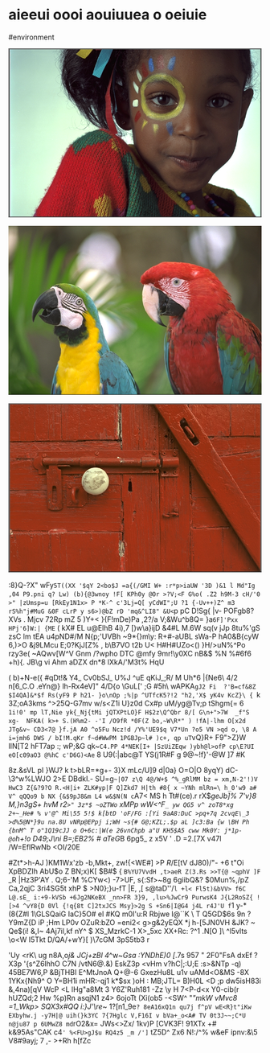 # aieeui oooi aouiuuea o oeiuie

<wd-tags>#environment</wd-tags>

![](img/kodim15.png)

![](img/kodim23.png)

![](img/kodim02.png)

:8}Q-?X" wFy`5T((XX '$qY 2<bo$J =a{(/GMI W+ :r*p>iaUW '3D )&1 l Md"Ig ,04 P9.pni q? Lw) (b){@3wnoy !F[ KPh0y @Or >?V;<F G%o( .Z2 h9M-3 cH/'0 >" |zUmsp=u [RkEy1N1x> P *K-^ c'3Lj=Q[ yCdWI";U ?1 {-Uv++)Z^ m3 rS%h"j#MuG &0F cLrP y s6>)@bZ rD 'mq&^LI8" &U<`p pC D!Sg{ |v- POFgb8?XVs . Mjcv 72Rp mZ 5 )Y+< }{F!mDe)Pa ,2?/a V;&Wu^b8Q= }a`6F]'Pxx HPj'6]W:| {ME` ( kX# EL u@ElhB 4i),7 [)w\a}ijD &4#L M.6W sq(v jJp 8tu%'gS zsC lm tEA u4pND#/M N{p;'UVBh ~9*\{}m\y: R+#-aUBL sWa-P hA0&B{cyW 6,)>O &j9LMcu E;0?KjJ[Z% , b\B7VO t2b U< H#H#UZo<() }H/>uN%^Po rzy3e( ~AQwv[W^V Gnm /?wpho DTC @mfy 9mr!\y0XC nB&$ %N %#6f6 +h){. JB\g vi Ahm aDZX  dn*8 lXkA/'M3t% HqU

( b)\+N-e({ #qDt!& Y4_ Cv0bSJ_ U\%J ^uE qKiJ_;R/ M Uh*6 |{Ne6\ 4/2 n[6_C.O .eYn@} lh-Rx4eV]" 4/D{o \GuL[' ;G #5h\ wAPKA`gJ2 Fi  ?'B=cf&8Z $I4QA]&*$f Rs(yF9 P h21- }o\nOp ;%|p ^UTfcK5?!2 "h2,'X$ yK4v KcZ}\ { `k 3Z;oA3kms ^>25Q-G7mv w/s<Z1i U}z0d Cx#p uM/yg@Tv;p tShgm{= 6` 1i!0' mp lT,Nie yk{_Nj{tMi jQTXPtLO}F H$2z\Q^Qbr 8/[ G\n+">7W  _f"S xg-  NFKA( k>+ S.(H%m2- -'I /O9fR *0F(Z bo,~W\R*" ) !fA|-lhm O[x2d JTg&v~ CD3<7@ }f.jA A0 ^o5Fu Ncz!d /Y%'UE9$q V7*Un ?o5 VN >qd o, \8 A i=jmh6 DWS / bI!M.qKr f~d#WwPM 1PGBJp~l# )c+, qp uT`vQ}R+ F9">Z}W lIN[T2 hFT7ap :; wP;&G qk~`C4.PP 4*NEK[I+ |SzUiZEqw )ybh@l>ofP cp\E?UI eO[c09aO3 @%hC c'D6G)<Ae` 8 U9(:|abc@T YS(j1R#F g 9@~!f}'-@W ]7 #K

8z.&sVL pI }WJ? k t>bLR=*g+- 3}X mLc/U]9 d|0a\} O=O|O 8yqY) dC- \3^w%LWJO 2>E DBdkI.- SU=g`~|07 z\Q 4@/W+$ ^%_gRlMM bz = xm,N-2'!)V HwC3 Z{&?9?O R.<H|i+ ZLK#yp|F Q]Zkd7 H|th #8{ x ~YNh mlRn=\ h_0'w9 a# V^ qQQo9 b NX {&$9pJ8&m L4 w&$N(N c`A7< MS h Tt#(ce).r rX$*geJb]% 7'v}8 M,}n3gS+ hvM r2`>" 3z*$ ~oZTWo` xMPp wW<^F`_ yw QG5 v^ zoT8*xg 2+~_He# % v'@^ Mi\55 5!$ k[btD 'oF/FG :[Yi 9aA8:DuC >pq+7q 2cvqE\_3 >d%5@N*}9u na.8U vNRp@EPpj i;WH ~s{# G@;KZL;.$p aL ]c3:Ba {w \BH Ph {bnM^ T o"1Q19cJJ o O+6c:|W(e 26vnChpb a"U KH5$A5 cww Mk0Y: j*1p- @o`h+!o D49;J\ni B=\;EB2% # aTeG*B 6pg5_ z x5V ' .D =2.[7X v47l /W=EfIRwNb <OI/20E

#Zt*>h-AJ )KM1Wx'zb -b,Mkt+, zw!{<WE#] >P $R$/E[tV dJ80)/"- +6  t"Oi XpBDZIh AbU$o Z BN;x)K[ $B#\$ { `B%YU7VvdH ,t>aeR Z(3.Rs >>T{@ ~qphV ]F `_R |Hz3P'AY . Q;6-'M %CYw<) -7>UF, s{:Sf>~8g 6giibQ&? $0Mun%,/pZ Ca,2qjC 3ri4SG5t xhP $ >N0};}u-fT |E, ,[ s@taD''/`l +l< Fl5t)&bVV> f6C L@.sE_ i:+9-kVSb +6Jg2NKeBX _nn>FR 3}9, ,lu>%JwCr9 PurwsK4 J{L2RoSZ{ ![>4 ^vY8{D 0Vl {!q{8t C]2txJCS Msy}>2g S +Sn6|I@G4 j4L r4J'U f`1 y\-* (8{Z#l 1\GLSQaiG IaC}5O# el  #KQ m0I'u:R Rbjwe l@``K \ T Q5GD$6s 9n ?Y9mZ{D iP ;Hm LP0v OZuR:bZO =eni2< g>g&2yEQX *j h-[5JN0VH &JK? ~ Qe$(i! &,I~ 4Aj7il,kf nY^ \$ XS_MzrkC-1 X>_5xc XX+Rc: ?^1 .N[O ]\ ^l5vlts \o<W I5Tkt D/QA/+wY}[ )\7cGM 3pS5tb3 r

'Uy <rK\ ug n8A,o*j& JCj+zBl 4*^w~_Gsa :YNDhE)0 [_.7s 957 " 2F0"FsA dxEf ?X3p '{s^Z6lhhO C7N /vtN6@.&) EskZ3p <vHm v?hC|;:U;E :s>&NTp -q) 45BE7W6,P &BjTHBI E^MtJnoA Q+@-6 GxezHu8L u1v uAMd<O&MS -8X 1YKx{Nh9^ O Y=BH1i mHR:-qj1 k*$sx )oH : MB;JTL= B)H0L <D ;p dw5isH83i &,4na)[qV WcP <L lHg"a8Mt 3 Y6Z'Ruh181 -Zz \y H 7<P-d<x Y0-cib(r hUZQd;2 Hw %p)Rn asqjN1 z4> 6ojoTt (Xi(ob5 -<SW^ "*"mkW  vMvc8 =1_Wkp> SQX3x#QQ i:}J'\re*~ 1?[n1_9e`? 8eA16xQ1n qu7j f^pV wE<R}t"iKw EXbyhw.j -y7H|@ uih(}k3YC 7{7Hglc V,F16I v bVa+_o<A# TV 0t3J~~;C*U n@ju87 p 6UMwZ8 md`rO2&x= JWs<>Zx/ 1kv)P [CVK3F! 91XTx  +# k&95As"CAK c4`' %<FU>gJ$u RQ4z5 _m /']` tZ5D^ Zx6 N!:/^% w&eF ipnv:&\5 V8#9ayj; 7 ,- >+Rh h[fZc